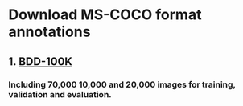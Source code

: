 # Download MS-COCO format annotations


## 1. [BDD-100K](https://drive.google.com/drive/folders/1UwlEIxn5SHpduMmSHWlJ-fo_EwjFZzcQ?usp=sharing)
### Including 70,000 10,000 and 20,000 images for training, validation and evaluation.
